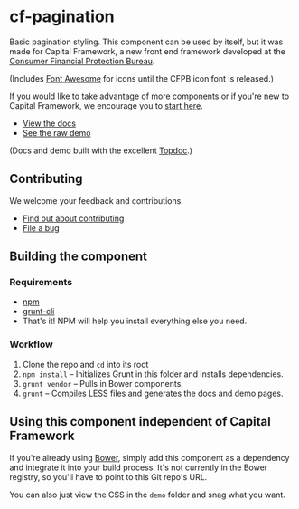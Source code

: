 # cf-pagination

Basic pagination styling.
This component can be used by itself, but it was made for Capital Framework, a new front end framework
developed at the [Consumer Financial Protection Bureau](http://cfpb.github.io/).

(Includes [Font Awesome](http://fontawesome.io/) for icons until the CFPB icon font is released.)

If you would like to take advantage of more components or if you're new to Capital Framework,
we encourage you to [start here](https://github.com/cfpb/capital-framework).

- [View the docs](http://cfpb.github.io/cf-pagination/docs/)
- [See the raw demo](http://cfpb.github.io/cf-pagination/demo/)

(Docs and demo built with the excellent [Topdoc](https://github.com/topcoat/topdoc/).)


## Contributing

We welcome your feedback and contributions.

- [Find out about contributing](https://github.com/cfpb/cf-pagination/blob/master/CONTRIBUTING.md)
- [File a bug](https://github.com/cfpb/cf-pagination/issues/new?body=%23%23%20URL%0D%0D%0D%23%23%20Actual%20Behavior%0D%0D%0D%23%23%20Expected%20Behavior%0D%0D%0D%23%23%20Steps%20to%20Reproduce%0D%0D%0D%23%23%20Screenshot&labels=bug)


## Building the component

### Requirements

- [npm](https://npmjs.org/)
- [grunt-cli](http://gruntjs.com/getting-started)
- That's it! NPM will help you install everything else you need.

### Workflow

1. Clone the repo and `cd` into its root
2. `npm install` – Initializes Grunt in this folder and installs dependencies.
3. `grunt vendor` – Pulls in Bower components.
4. `grunt` – Compiles LESS files and generates the docs and demo pages.


## Using this component independent of Capital Framework

If you're already using [Bower](http://bower.io/), simply add this component as a dependency
and integrate it into your build process.
It's not currently in the Bower registry, so you'll have to point to this Git repo's URL.

You can also just view the CSS in the `demo` folder and snag what you want.
